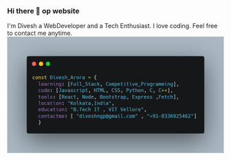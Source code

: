 ### Hi there 👋 op website
I'm Divesh a WebDeveloper and a Tech Enthusiast.
I love coding.
Feel free to contact me anytime.
<img src="https://github.com/divesharora/divesharora/blob/master/carbon.png">

<!--
**divesharora/divesharora** is a ✨ _special_ ✨ repository because its `README.md` (this file) appears on your GitHub profile.

Here are some ideas to get you started:

- 🔭 I’m currently working on ...
- 🌱 I’m currently learning ...
- 👯 I’m looking to collaborate on ...
- 🤔 I’m looking for help with ...
- 💬 Ask me about ...
- 📫 How to reach me: ...
- 😄 Pronouns: ...
- ⚡ Fun fact: ...
-->
